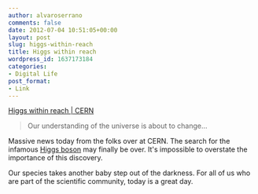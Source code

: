 ```yaml
---
author: alvaroserrano
comments: false
date: 2012-07-04 10:51:05+00:00
layout: post
slug: higgs-within-reach
title: Higgs within reach
wordpress_id: 1637173184
categories:
- Digital Life
post_format:
- Link
---
```


[Higgs within reach | CERN](http://public.web.cern.ch/public/)



<blockquote>Our understanding of the universe is about to change…</blockquote>



Massive news today from the folks over at CERN. The search for the infamous [Higgs boson](http://en.wikipedia.org/wiki/Higgs_boson) may finally be over. It's impossible to overstate the importance of this discovery.

Our species takes another baby step out of the darkness. For all of us who are part of the scientific community, today is a great day.

